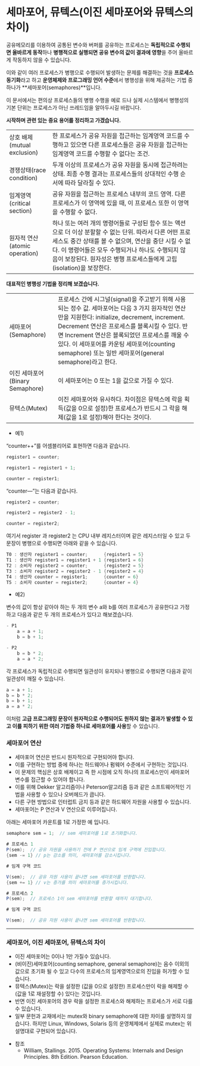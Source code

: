 # 세마포어, 뮤텍스(이진 세마포어와 뮤텍스의 차이)

공유메모리를 이용하여 공통된 변수와 버퍼를 공유하는 프로세스는 **독립적으로 수행되면 올바르게 동작**하나 **병행적으로 실행되면 공유 변수의 값이 결과에 영향**을 주어 올바르게 작동하지 않을 수 있습니다.

이와 같이 여러 프로세스가 병행으로 수행되어 발생하는 문제를 해결하는 것을 **프로세스 동기화**라고 하고 **운영체제와 프로그래밍 언어 수준**에서 병행성을 위해 제공하는 기법 중 하나가 **세마포어(semaphores)**입니다.

이 문서에서는 편의상 프로세스들의 병행 수행을 예로 드나 실제 시스템에서 병행성의 기본 단위는 프로세스가 아닌 쓰레드임을 알아두시길 바랍니다.

**시작하며 관련 있는 중요 용어를 정리하고 가겠습니다.**

|||
| --- | --- |
| 상호 배제(mutual exclusion) | 한 프로세스가 공유 자원을 접근하는 임계영역 코드를 수행하고 있으면 다른 프로세스들은 공유 자원을 접근하는 임계영역 코드를 수행할 수 없다는 조건. |
| 경쟁상태(race condition) | 두개 이상의 프로세스가 공유 자원을 동시에 접근하려는 상태. 최종 수행 결과는 프로세스들의 상대적인 수행 순서에 따라 달라질 수 있다. |
| 임계영역(critical section) | 공유 자원을 접근하는 프로세스 내부의 코드 영역. 다른 프로세스가 이 영역에 있을 때, 이 프로세스 또한 이 영역을 수행할 수 없다. |
| 원자적 연산(atomic operation) | 하나 또는 여러 개의 명령어들로 구성된 함수 또는 액션으로 더 이상 분할할 수 없는 단위. 따라서 다른 어떤 프로세스도 중간 상태를 볼 수 없으며, 연산을 중단 시킬 수 없다. 이 명령어들은 모두 수행되거나 하나도 수행되지 않음이 보장된다. 원자성은 병행 프로세스들에게 고립(isolation)을 보장한다. |

**대표적인 병행성 기법을 정리해 보겠습니다.**

|| |
| --- | --- |
| 세마포어(Semaphore) | 프로세스 간에 시그널(signal)을 주고받기 위해 사용되는 정수 값. 세마포어는 다음 3 가지 원자적인 연산만을 지원한다: initialize, decrement, increment. Decrement 연산은 프로세스를 블록시킬 수 있다. 반면 Increment 연산은 블록되었던 프로세스를 깨울 수 있다. 이 세마포어를 카운팅 세마포어(counting semaphore) 또는 일반 세마포어(general semaphore)라고 한다. |
| 이진 세마포어(Binary Semaphore) | 이 세마포어는 0 또는 1을 값으로 가질 수 있다. |
| 뮤텍스(Mutex) | 이진 세마포어와 유사하다. 차이점은 뮤텍스에 락을 획득(값을 0으로 설정)한 프로세스가 반드시 그 락을 해제(값을 1로 설정)해야 한다는 것이다. |

- 예1)

“counter++”를 어셈블리어로 표현하면 다음과 같습니다.

```java
register1 = counter;

register1 = register1 + 1;

counter = register1;
```

“counter—”는 다음과 같습니다.

```java
register2 = counter;

register2 = register2 - 1;

counter = register2;
```

여기서 register 과 register2 는 CPU 내부 레지스터이며 같은 레지스터일 수 있고 두 문장이 병행으로 수행되면 아래와 같을 수 있습니다.

```java
T0 : 생산자 register1 = counter;      {register1 = 5}
T1 : 생산자 register1 = register1 + 1 {register1 = 6}
T2 : 소비자 register2 = counter;      {register2 = 5}
T3 : 소비자 register2 = register2 - 1 {register2 = 4}
T4 : 생산자 counter = register1;      {counter = 6}
T5 : 소비자 counter = register2;      {counter = 4}
```

- 예2)

변수의 값이 항상 같아야 하는 두 개의 변수 a와 b를 여러 프로세스가 공유한다고 가정하고 다음과 같은 두 개의 프로세스가 있다고 해보겠습니다.

```java
- P1
	a = a + 1;
	b = b + 1;

- P2
	b = b * 2;
	a = a * 2;
```

각 프로세스가 독립적으로 수행되면 일관성이 유지되나 병행으로 수행되면 다음과 같이 일관성이 깨질 수 있습니다.

```java
a = a + 1;
b = b * 2;
b = b + 1;
a = a * 2;
```

이처럼 **고급 프로그래밍 문장이 원자적으로 수행되어도 원하지 않는 결과가 발생할 수 있고 이를 피하기 위한 여러 기법중 하나로 세마포어를 사용**할 수 있습니다.

### 세마포어 연산

* 세마포어 연산은 반드시 원자적으로 구현되어야 합니다.
* 이를 구현하는 방법 중에 하나는 하드웨어나 펌웨어 수준에서 구현하는 것입니다.
* 이 문제의 핵심은 상호 배제이고 즉 한 시점에 오직 하나의 프로세스만이 세마포어 변수를 접근할 수 있어야 합니다.
* 이를 위해 Dekker 알고리즘이나 Peterson알고리즘 등과 같은 소프트웨어적인 기법을 사용할 수 있으나 오버헤드가 큽니다.
* 다른 구현 방법으로 인터럽트 금지 등과 같은 하드웨어 자원을 사용할 수 있습니다.
* 세마포어는 P 연산과 V 연산으로 이루어집니다.

아래는 세마포어 카운트를 1로 가정한 예 입니다.

```java
semaphore sem = 1;  // sem 세마포어를 1로 초기화합니다.

# 프로세스 1
P(sem);  // 공유 자원을 사용하기 전에 P 연산으로 임계 구역에 진입합니다.
{sem -= 1} // p는 감소를 의미, 세마포어를 감소시킵니다.

# 임계 구역 코드

V(sem);  // 공유 자원 사용이 끝나면 sem 세마포어를 반환합니다.
{sem += 1} // v는 증가를 의미 세마포어를 증가시킵니다.

# 프로세스 2
P(sem);  // 프로세스 1이 sem 세마포어를 반환할 때까지 대기합니다.

# 임계 구역 코드

V(sem);  // 공유 자원 사용이 끝나면 sem 세마포어를 반환합니다.

```

---

### 세마포어, 이진 세마포어, 뮤텍스의 차이

- 이진 세마포어는 0이나 1만 가질수 있습니다.
- (비이진)세마포어(counting semaphore, general semaphore)는 음수 이외의 값으로 초기화 될 수 있고 다수의 프로세스의 임계영역으로의 진입을 허가할 수 있습니다.
- 뮤텍스(Mutex)는 락을 설정한 (값을 0으로 설정한) 프로세스만이 락을 해제할 수(값을 1로 재설정할 수) 있다는 것입니다.
- 반면 이진 세마포어의 경우 락을 설정한 프로세스와 해제하는 프로세스가 서로 다를 수 있습니다.
- 일부 문헌과 교재에서는 mutex와 binary semaphore에 대한 차이를 설명하지 않습니다. 하지만 Linux, Windows, Solaris 등의 운영체제에서 실제로 mutex는 위 설명대로 구현되어 있습니다.

>
- 참조
    - William, Stallings. 2015. Operating Systems: Internals and Design Principles. 8th Edition. Pearson Education.
